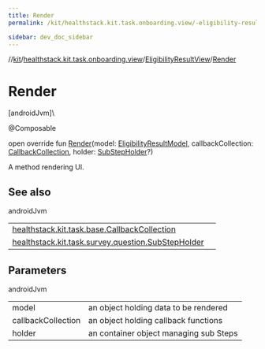 ```yaml
---
title: Render
permalink: /kit/healthstack.kit.task.onboarding.view/-eligibility-result-view/-render.html

sidebar: dev_doc_sidebar
---
```

//[kit](../../../index.html)/[healthstack.kit.task.onboarding.view](../index.html)/[EligibilityResultView](index.html)/[Render](-render.html)



# Render



[androidJvm]\




@Composable



open override fun [Render](-render.html)(model: [EligibilityResultModel](../../healthstack.kit.task.onboarding.model/-eligibility-result-model/index.html), callbackCollection: [CallbackCollection](../../healthstack.kit.task.base/-callback-collection/index.html), holder: [SubStepHolder](../../healthstack.kit.task.survey.question/-sub-step-holder/index.html)?)



A method rendering UI.



## See also


androidJvm

| | |
|---|---|
| [healthstack.kit.task.base.CallbackCollection](../../healthstack.kit.task.base/-callback-collection/index.html) |  |
| [healthstack.kit.task.survey.question.SubStepHolder](../../healthstack.kit.task.survey.question/-sub-step-holder/index.html) |  |



## Parameters


androidJvm

| | |
|---|---|
| model | an object holding data to be rendered |
| callbackCollection | an object holding callback functions |
| holder | an container object managing sub Steps |




